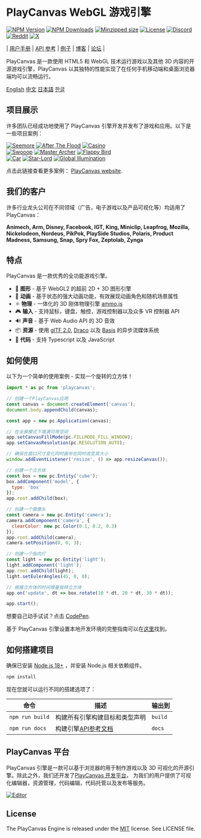 # PlayCanvas WebGL 游戏引擎

[![NPM Version](https://img.shields.io/npm/v/playcanvas)](https://www.npmjs.com/package/playcanvas)
[![NPM Downloads](https://img.shields.io/npm/dw/playcanvas)](https://npmtrends.com/playcanvas)
[![Minzipped size](https://img.shields.io/bundlephobia/minzip/playcanvas)](https://bundlephobia.com/result?p=playcanvas)
[![License](https://img.shields.io/npm/l/playcanvas)](https://github.com/playcanvas/engine/blob/main/LICENSE)
[![Discord](https://img.shields.io/badge/Discord-5865F2?style=flat&logo=discord&logoColor=white&color=black)](https://discord.gg/RSaMRzg)
[![Reddit](https://img.shields.io/badge/Reddit-FF4500?style=flat&logo=reddit&logoColor=white&color=black)](https://www.reddit.com/r/PlayCanvas)
[![X](https://img.shields.io/badge/X-000000?style=flat&logo=x&logoColor=white&color=black)](https://x.com/intent/follow?screen_name=playcanvas)

| [用户手册](https://developer.playcanvas.com) | [API 参考](https://api.playcanvas.com/engine) | [例子](https://playcanvas.github.io) | [博客](https://blog.playcanvas.com) | [论坛](https://forum.playcanvas.com) |

PlayCanvas 是一款使用 HTML5 和 WebGL 技术运行游戏以及其他 3D 内容的开源游戏引擎，PlayCanvas 以其独特的性能实现了在任何手机移动端和桌面浏览器端均可以流畅运行。

[English](https://github.com/playcanvas/engine/blob/dev/README.md)
[中文](https://github.com/playcanvas/engine/blob/dev/README-zh.md)
[日本語](https://github.com/playcanvas/engine/blob/dev/README-ja.md)
[한글](https://github.com/playcanvas/engine/blob/dev/README-kr.md)

## 项目展示

许多团队已经成功地使用了 PlayCanvas 引擎开发并发布了游戏和应用。以下是一些项目案例：

[![Seemore](https://s3-eu-west-1.amazonaws.com/images.playcanvas.com/projects/14705/319531/O4J4VU-image-25.jpg)](https://playcanv.as/p/MflWvdTW/) [![After The Flood](https://s3-eu-west-1.amazonaws.com/images.playcanvas.com/projects/14928/440410/98554E-image-25.jpg)](https://playcanv.as/p/44MRmJRU/) [![Casino](https://s3-eu-west-1.amazonaws.com/images.playcanvas.com/projects/14928/349824/U88HJQ-image-25.jpg)](https://playcanv.as/p/LpmXGUe6/)  
[![Swooop](https://s3-eu-west-1.amazonaws.com/images.playcanvas.com/projects/12/4763/TKYXB8-image-25.jpg)](https://playcanv.as/p/JtL2iqIH/) [![Master Archer](https://s3-eu-west-1.amazonaws.com/images.playcanvas.com/projects/12/415995/10A5A9-image-25.jpg)](https://playcanv.as/p/JERg21J8/) [![Flappy Bird](https://s3-eu-west-1.amazonaws.com/images.playcanvas.com/projects/8/375389/23PRTL-image-25.jpg)](https://playcanv.as/p/2OlkUaxF/)  
[![Car](https://s3-eu-west-1.amazonaws.com/images.playcanvas.com/projects/12/347824/7ULQ3Y-image-25.jpg)](https://playcanv.as/p/RqJJ9oU9/) [![Star-Lord](https://s3-eu-west-1.amazonaws.com/images.playcanvas.com/projects/12/333626/BGQN9H-image-25.jpg)](https://playcanv.as/p/SA7hVBLt/) [![Global Illumination](https://s3-eu-west-1.amazonaws.com/images.playcanvas.com/projects/4373/625081/6AB32D-image-25.jpg)](https://playcanv.as/p/ZV4PW6wr/)

点击此链接查看更多案例： [PlayCanvas website](https://playcanvas.com/explore).

## 我们的客户

许多行业龙头公司在不同领域（广告，电子游戏以及产品可视化等）均适用了 PlayCanvas：

**Animech, Arm, Disney, Facebook, IGT, King, Miniclip, Leapfrog, Mozilla, Nickelodeon, Nordeus, PikPok, PlaySide Studios, Polaris, Product Madness, Samsung, Snap, Spry Fox, Zeptolab, Zynga**

## 特点

PlayCanvas 是一款优秀的全功能游戏引擎。

- 🧊 **图形** - 基于 WebGL2 的超前 2D + 3D 图形引擎
- 🏃 **动画** - 基于状态的强大动画功能，有效展现动画角色和随机场景属性
- ⚛️ **物理** - 一体化的 3D 刚体物理引擎 [ammo.js](https://github.com/kripken/ammo.js)
- 🎮 **输入** - 支持鼠标，键盘，触控，游戏控制器以及众多 VR 控制器 API
- 🔊 **声音** - 基于 Web Audio API 的 3D 音效
- 📦 **资源** - 使用 [glTF 2.0](https://www.khronos.org/gltf/), [Draco](https://google.github.io/draco/) 以及 [Basis](https://github.com/BinomialLLC/basis_universal) 的异步流媒体系统
- 📜 **代码** - 支持 Typescript 以及 JavaScript

## 如何使用

以下为一个简单的使用案例 - 实现一个旋转的立方体！

```js
import * as pc from 'playcanvas';

// 创建一个PlayCanvas应用
const canvas = document.createElement('canvas');
document.body.appendChild(canvas);

const app = new pc.Application(canvas);

// 在全屏模式下填满可用空间
app.setCanvasFillMode(pc.FILLMODE_FILL_WINDOW);
app.setCanvasResolution(pc.RESOLUTION_AUTO);

// 确保在窗口尺寸变化同时画布也同时改变其大小
window.addEventListener('resize', () => app.resizeCanvas());

// 创建一个立方体
const box = new pc.Entity('cube');
box.addComponent('model', {
  type: 'box'
});
app.root.addChild(box);

// 创建一个摄像头
const camera = new pc.Entity('camera');
camera.addComponent('camera', {
  clearColor: new pc.Color(0.1, 0.2, 0.3)
});
app.root.addChild(camera);
camera.setPosition(0, 0, 3);

// 创建一个指向灯
const light = new pc.Entity('light');
light.addComponent('light');
app.root.addChild(light);
light.setEulerAngles(45, 0, 0);

// 根据立方体的时间增量旋转立方体
app.on('update', dt => box.rotate(10 * dt, 20 * dt, 30 * dt));

app.start();
```

想要自己动手试试？点击 [CodePen](https://codepen.io/playcanvas/pen/NPbxMj).

基于 PlayCanvas 引擎设置本地开发环境的完整指南可以在[这里](https://developer.playcanvas.com/user-manual/engine/standalone/)找到。

## 如何搭建项目

确保已安装 [Node.js 18+](https://nodejs.org) ，并安装 Node.js 相关依赖组件。

```sh
npm install
```

现在您就可以运行不同的搭建选项了：

| 命令            | 描述                         | 输出到     |
| --------------- | --------------------------- | ---------- |
| `npm run build` | 构建所有引擎构建目标和类型声明 | `build`    |
| `npm run docs`  | 构建引擎[API参考文档](https://api.playcanvas.com/modules/Engine.html)   | `docs`     |

## PlayCanvas 平台

PlayCanvas 引擎是一款可以基于浏览器的用于制作游戏以及 3D 可视化的开源引擎。除此之外，我们还开发了[PlayCanvas 开发平台](https://playcanvas.com/)， 为我们的用户提供了可视化编辑器，资源管理，代码编辑，代码托管以及发布等服务。

[![Editor](https://github.com/playcanvas/editor/blob/main/images/editor.png?raw=true)](https://github.com/playcanvas/editor)

## License

The PlayCanvas Engine is released under the [MIT](https://opensource.org/licenses/MIT) license. See LICENSE file.

